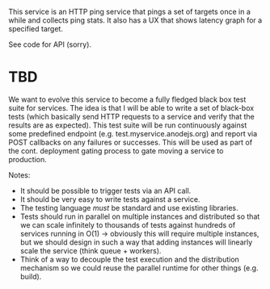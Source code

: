 This service is an HTTP ping service that pings a set of targets once in a while and collects ping stats.
It also has a UX that shows latency graph for a specified target.

See code for API (sorry).

# TBD

We want to evolve this service to become a fully fledged black box test suite for services.
The idea is that I will be able to write a set of black-box tests (which basically send HTTP requests to a service and verify that the results are as expected). This test suite will be run continuously against some predefined endpoint (e.g. test.myservice.anodejs.org) and report via POST callbacks on any failures or successes.
This will be used as part of the cont. deployment gating process to gate moving a service to production.

Notes:

* It should be possible to trigger tests via an API call.
* It should be very easy to write tests against a service.
* The testing language *must* be standard and use existing libraries.
* Tests should run in parallel on multiple instances and distributed so that we can scale infinitely to thousands of tests against hundreds of services running in O(1) -> obviously this will require multiple instances, but we should design in such a way that adding instances will linearly scale the service (think queue + workers).
* Think of a way to decouple the test execution and the distribution mechanism so we could reuse the parallel runtime for other things (e.g. build).